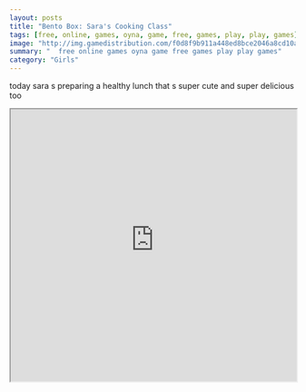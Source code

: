 ```yaml
---
layout: posts
title: "Bento Box: Sara's Cooking Class"
tags: [free, online, games, oyna, game, free, games, play, play, games]
image: "http://img.gamedistribution.com/f0d8f9b911a448ed8bce2046a8cd10a6.jpg"
summary: "  free online games oyna game free games play play games"
category: "Girls"
---
```


today sara s preparing a healthy lunch that s super cute and super delicious too

<iframe width="100%" height="480px;" src="http://flash.gamedistribution.com?game=f0d8f9b911a448ed8bce2046a8cd10a6"></iframe>